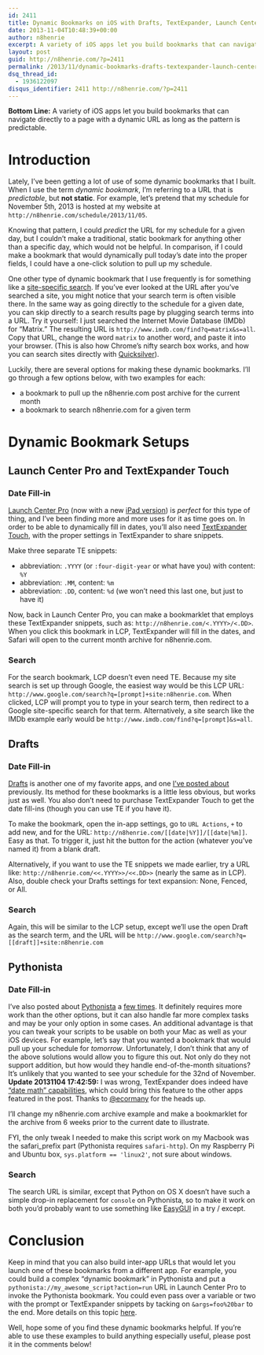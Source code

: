 ```yaml
---
id: 2411
title: Dynamic Bookmarks on iOS with Drafts, TextExpander, Launch Center Pro, and Pythonista
date: 2013-11-04T10:48:39+00:00
author: n8henrie
excerpt: A variety of iOS apps let you build bookmarks that can navigate directly to a page with a dynamic URL as long as the pattern is predictable.
layout: post
guid: http://n8henrie.com/?p=2411
permalink: /2013/11/dynamic-bookmarks-drafts-textexpander-launch-center-pro-pythonista/
dsq_thread_id:
  - 1936122097
disqus_identifier: 2411 http://n8henrie.com/?p=2411
---
```

**Bottom Line:** A variety of iOS apps let you build bookmarks that can navigate directly to a page with a dynamic URL as long as the pattern is predictable.<!--more-->

# Introduction

Lately, I&#8217;ve been getting a lot of use of some dynamic bookmarks that I built. When I use the term _dynamic bookmark_, I&#8217;m referring to a URL that is _predictable_, but **not static**. For example, let&#8217;s pretend that my schedule for November 5th, 2013 is hosted at my website at `http://n8henrie.com/schedule/2013/11/05`. 

Knowing that pattern, I could _predict_ the URL for my schedule for a given day, but I couldn&#8217;t make a traditional, static bookmark for anything other than a specific day, which would not be helpful. In comparison, if I could make a bookmark that would dynamically pull today&#8217;s date into the proper fields, I could have a one-click solution to pull up my schedule.

One other type of dynamic bookmark that I use frequently is for something like a <a target="_blank" href="http://www.google.com/insidesearch/tipstricks/all.html">site-specific search</a>. If you&#8217;ve ever looked at the URL after you&#8217;ve searched a site, you might notice that your search term is often visible there. In the same way as going directly to the schedule for a given date, you can skip directly to a search results page by plugging search terms into a URL. Try it yourself: I just searched the Internet Movie Database (IMDb) for &#8220;Matrix.&#8221; The resulting URL is `http://www.imdb.com/find?q=matrix&s=all`. Copy that URL, change the word `matrix` to another word, and paste it into your browser. (This is also how Chrome&#8217;s nifty search box works, and how you can search sites directly with <a target="_blank" href="http://qsapp.com/" title="Quicksilver — Mac OS X at your Fingertips">Quicksilver</a>).

Luckily, there are several options for making these dynamic bookmarks. I&#8217;ll go through a few options below, with two examples for each:

  * a bookmark to pull up the n8henrie.com post archive for the current month
  * a bookmark to search n8henrie.com for a given term

# Dynamic Bookmark Setups

## Launch Center Pro and TextExpander Touch

### Date Fill-in

<a target="_blank" href="https://itunes.apple.com/us/app/launch-center-pro/id532016360?mt=8&#038;at=10l5H6">Launch Center Pro</a> (now with a new <a href="https://itunes.apple.com/us/app/launch-center-pro-for-ipad/id799664902?mt=8&#038;at=10l5H6" target="_blank">iPad version</a>) is _perfect_ for this type of thing, and I&#8217;ve been finding more and more uses for it as time goes on. In order to be able to dynamically fill in dates, you&#8217;ll also need <a target="_blank" href="https://itunes.apple.com/us/app/textexpander/id326180690?mt=8&#038;at=10l5H6">TextExpander Touch</a>, with the proper settings in TextExpander to share snippets. 

Make three separate TE snippets:

  * abbreviation: `.YYYY` (or `:four-digit-year` or what have you) with content: `%Y`
  * abbreviation: `.MM`, content: `%m`
  * abbreviation: `.DD`, content: `%d` (we won&#8217;t need this last one, but just to have it)

Now, back in Launch Center Pro, you can make a bookmarklet that employs these TextExpander snippets, such as: `http://n8henrie.com/<.YYYY>/<.DD>`. When you click this bookmark in LCP, TextExpander will fill in the dates, and Safari will open to the current month archive for n8henrie.com.

### Search

For the search bookmark, LCP doesn&#8217;t even need TE. Because my site search is set up through Google, the easiest way would be this LCP URL: `http://www.google.com/search?q=[prompt]+site:n8henrie.com`. When clicked, LCP will prompt you to type in your search term, then redirect to a Google site-specific search for that term. Alternatively, a site search like the IMDb example early would be `http://www.imdb.com/find?q=[prompt]&s=all`.

## Drafts

### Date Fill-in

<a target="_blank" href="https://itunes.apple.com/us/app/drafts/id502385074?mt=8&at=10l5H6" title="Drafts - Agile Tortoise">Drafts</a> is another one of my favorite apps, and one [I&#8217;ve posted about](http://n8henrie.com/tag/drafts/) previously. Its method for these bookmarks is a little less obvious, but works just as well. You also don&#8217;t need to purchase TextExpander Touch to get the date fill-ins (though you can use TE if you have it).

To make the bookmark, open the in-app settings, go to `URL Actions`, `+` to add new, and for the URL: `http://n8henrie.com/[[date|%Y]]/[[date|%m]]`. Easy as that. To trigger it, just hit the button for the action (whatever you&#8217;ve named it) from a blank draft.

Alternatively, if you want to use the TE snippets we made earlier, try a URL like: `http://n8henrie.com/<<.YYYY>>/<<.DD>>` (nearly the same as in LCP). Also, double check your Drafts settings for text expansion: None, Fenced, or All.

### Search

Again, this will be similar to the LCP setup, except we&#8217;ll use the open Draft as the search term, and the URL will be `http://www.google.com/search?q=[[draft]]+site:n8henrie.com`

## Pythonista

### Date Fill-in

I&#8217;ve also posted about <a target="_blank" href="https://itunes.apple.com/us/app/pythonista/id528579881?mt=8&uo=4&at=10l5H6" title="Pythonista">Pythonista</a> a [few times](http://n8henrie.com/tag/pythonista). It definitely requires more work than the other options, but it can also handle far more complex tasks and may be your only option in some cases. An additional advantage is that you can tweak your scripts to be usable on both your Mac as well as your iOS devices. For example, let&#8217;s say that you wanted a bookmark that would pull up your schedule for _tomorrow_. Unfortunately, I don&#8217;t think that any of the above solutions would allow you to figure this out. Not only do they not support addition, but how would they handle end-of-the-month situations? It&#8217;s unlikely that you wanted to see your schedule for the 32nd of November. **Update 20131104 17:42:59:** I was wrong, TextExpander does indeed have <a href="http://smilesoftware.com/blog/entry/textexpander-date-and-time-math" target="_blank">&#8220;date math&#8221; capabilities</a>, which could bring this feature to the other apps featured in the post. Thanks to <a href="https://twitter.com/ecormany" target="_blank">@ecormany</a> for the heads up.

I&#8217;ll change my n8henrie.com archive example and make a bookmarklet for the archive from 6 weeks prior to the current date to illustrate.



FYI, the only tweak I needed to make this script work on my Macbook was the safari_prefix part (Pythonista requires `safari-http`). On my Raspberry Pi and Ubuntu box, `sys.platform == 'linux2'`, not sure about windows.

### Search

The search URL is similar, except that Python on OS X doesn&#8217;t have such a simple drop-in replacement for `console` on Pythonista, so to make it work on both you&#8217;d probably want to use something like <a target="_blank" href="http://easygui.sourceforge.net">EasyGUI</a> in a try / except.



# Conclusion

Keep in mind that you can also build inter-app URLs that would let you launch one of these bookmarks from a different app. For example, you could build a complex &#8220;dynamic bookmark&#8221; in Pythonista and put a `pythonista://my_awesome_script?action=run` URL in Launch Center Pro to invoke the Pythonista bookmark. You could even pass over a variable or two with the prompt or TextExpander snippets by tacking on `&args=foo%20bar` to the end. More details on this topic <a target="_blank" href="http://omz-software.com/pythonista/docs/ios/urlscheme.html">here</a>.

Well, hope some of you find these dynamic bookmarks helpful. If you&#8217;re able to use these examples to build anything especially useful, please post it in the comments below!